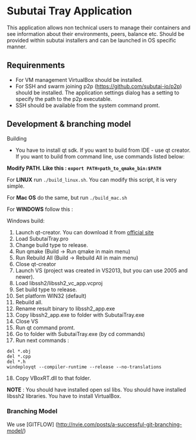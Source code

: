 Subutai Tray Application
===================

This application allows non technical users to manage their containers and see information about their environments, peers, balance etc. Should be provided within subutai installers and can be launched in OS specific manner.

Requirenments 
-------------------

* For VM management VirtualBox should be installed. 
* For SSH and swarm joining p2p (https://github.com/subutai-io/p2p) should be installed. The application settings dialog has a setting to specify the path to the p2p executable. 
* SSH should be available from the system command promt.

Development & branching model
-------------------

Building

* You have to install qt sdk. If you want to build from IDE - use qt creator. If you want to build from command line, use commands listed below:

__Modify PATH. Like this : `export PATH=path_to_qmake_bin:$PATH`__

For __LINUX__  run `./build_linux.sh`. You can modify this script, it is very simple.

For __Mac OS__ do the same, but run `./build_mac.sh`

For __WINDOWS__ follow this : 

Windows build:

1. Launch qt-creator. You can download it from [official site](http://www.qt.io)
2. Load SubutaiTray.pro
3. Change build type to release.
4. Run qmake (Build -> Run qmake in main menu)
5. Run Rebuild All (Build -> Rebuild All in main menu) 
6. Close qt-creator
7. Launch VS (project was created in VS2013, but you can use 2005 and newer).
8. Load libssh2/libssh2_vc_app.vcproj
9. Set build type to release.
10. Set platform WIN32 (default)
11. Rebuild all.
12. Rename result binary to libssh2_app.exe
13. Copy libssh2_app.exe to folder with SubutaiTray.exe
14. Close VS
15. Run qt command promt.
16. Go to folder with SubutaiTray.exe (by cd commands)
17. Run next commands  : 
```
del *.obj
del *.cpp
del *.h
windeployqt --compiler-runtime --release --no-translations 
```
18. Copy VBoxRT.dll to that folder. 

__NOTE__ : You should have installed open ssl libs. You should have installed libssh2 libraries. You have to install VirtualBox.

### Branching Model 

We use [GITFLOW] (http://nvie.com/posts/a-successful-git-branching-model/)

